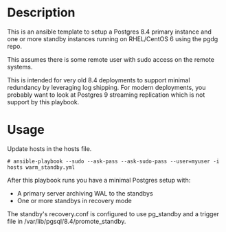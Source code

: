 Description
===========

This is an ansible template to setup a Postgres 8.4 primary instance
and one or more standby instances running on RHEL/CentOS 6 using the
pgdg repo.

This assumes there is some remote user with sudo access on the remote systems.

This is intended for very old 8.4 deployments to support minimal redundancy by
leveraging log shipping.  For modern deployments, you probably want to look at
Postgres 9 streaming replication which is not support by this playbook.

Usage
=====

Update hosts in the hosts file.

```
# ansible-playbook --sudo --ask-pass --ask-sudo-pass --user=myuser -i hosts warm_standby.yml 
```

After this playbook runs you have a minimal Postgres setup with:

- A primary server archiving WAL to the standbys
- One or more standbys in recovery mode

The standby's recovery.conf is configured to use pg_standby and a trigger file in
/var/lib/pgsql/8.4/promote_standby.
